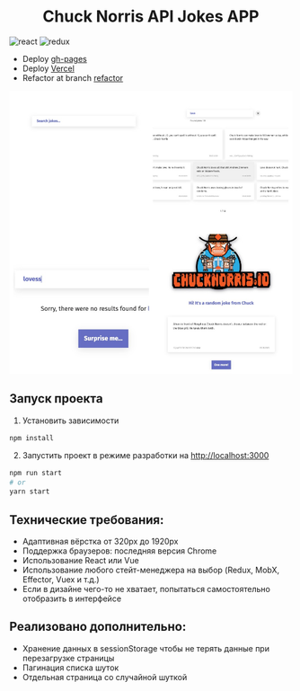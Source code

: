 <h1 align='center'> Chuck Norris API Jokes APP</h1>

![react](https://img.shields.io/badge/React-black?style=for-the-badge&logo=React&logoColor=#61DAFB)
![redux](https://img.shields.io/badge/redux-black?style=for-the-badge&logo=redux&logoColor=#06b6d4)

- Deploy [gh-pages](https://greybirbroman.github.io/chuck_test)
- Deploy [Vercel](https://chuck-test.vercel.app)
- Refactor at branch [refactor](https://github.com/greybirbroman/chuck_test/tree/refactor)

<img src='./src/images/chuck_readme.jpg' width='700px'/>

## Запуск проекта 
1) Установить зависимости

```bash
npm install
```
2) Запустить проект в режиме разработки на [http://localhost:3000](http://localhost:3000)
```bash
npm run start
# or
yarn start
```

## Технические требования:
- Адаптивная вёрстка от 320px до 1920px
- Поддержка браузеров: последняя версия Chrome
- Использование React или Vue
- Использование любого стейт-менеджера на выбор (Redux, MobX, Effector, Vuex и т.д.)
- Если в дизайне чего-то не хватает, попытаться самостоятельно отобразить в интерфейсе
  
## Реализовано дополнительно:
- Хранение данных в sessionStorage чтобы не терять данные при перезагрузке страницы
- Пагинация списка шуток
- Отдельная страница со случайной шуткой

